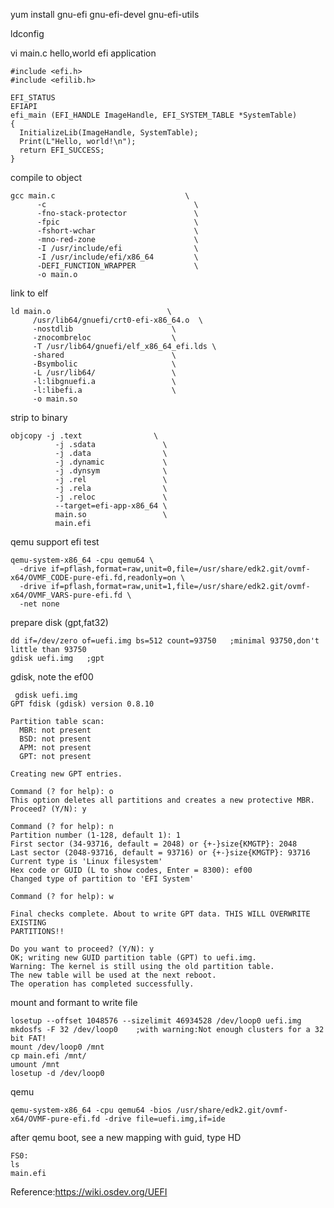 
yum install gnu-efi gnu-efi-devel gnu-efi-utils

ldconfig


vi main.c  hello,world efi application

    #include <efi.h>
    #include <efilib.h>
     
    EFI_STATUS
    EFIAPI
    efi_main (EFI_HANDLE ImageHandle, EFI_SYSTEM_TABLE *SystemTable)
    {
      InitializeLib(ImageHandle, SystemTable);
      Print(L"Hello, world!\n");
      return EFI_SUCCESS;
    }
compile to object

    gcc main.c                             \
          -c                                 \
          -fno-stack-protector               \
          -fpic                              \
          -fshort-wchar                      \
          -mno-red-zone                      \
          -I /usr/include/efi                \
          -I /usr/include/efi/x86_64         \
          -DEFI_FUNCTION_WRAPPER             \
          -o main.o
link to elf

    ld main.o                          \
         /usr/lib64/gnuefi/crt0-efi-x86_64.o  \
         -nostdlib                      \
         -znocombreloc                  \
         -T /usr/lib64/gnuefi/elf_x86_64_efi.lds \
         -shared                        \
         -Bsymbolic                     \
         -L /usr/lib64/                 \
         -l:libgnuefi.a                 \
         -l:libefi.a                    \
         -o main.so
strip to binary

    objcopy -j .text                \
              -j .sdata               \
              -j .data                \
              -j .dynamic             \
              -j .dynsym              \
              -j .rel                 \
              -j .rela                \
              -j .reloc               \
              --target=efi-app-x86_64 \
              main.so                 \
              main.efi
qemu support efi test

    qemu-system-x86_64 -cpu qemu64 \
      -drive if=pflash,format=raw,unit=0,file=/usr/share/edk2.git/ovmf-x64/OVMF_CODE-pure-efi.fd,readonly=on \
      -drive if=pflash,format=raw,unit=1,file=/usr/share/edk2.git/ovmf-x64/OVMF_VARS-pure-efi.fd \
      -net none
prepare disk (gpt,fat32)

    dd if=/dev/zero of=uefi.img bs=512 count=93750   ;minimal 93750,don't little than 93750
    gdisk uefi.img   ;gpt
gdisk, note the ef00

     gdisk uefi.img
    GPT fdisk (gdisk) version 0.8.10
     
    Partition table scan:
      MBR: not present
      BSD: not present
      APM: not present
      GPT: not present
     
    Creating new GPT entries.
     
    Command (? for help): o
    This option deletes all partitions and creates a new protective MBR.
    Proceed? (Y/N): y
     
    Command (? for help): n
    Partition number (1-128, default 1): 1
    First sector (34-93716, default = 2048) or {+-}size{KMGTP}: 2048
    Last sector (2048-93716, default = 93716) or {+-}size{KMGTP}: 93716
    Current type is 'Linux filesystem'
    Hex code or GUID (L to show codes, Enter = 8300): ef00
    Changed type of partition to 'EFI System'
     
    Command (? for help): w
     
    Final checks complete. About to write GPT data. THIS WILL OVERWRITE EXISTING
    PARTITIONS!!
     
    Do you want to proceed? (Y/N): y
    OK; writing new GUID partition table (GPT) to uefi.img.
    Warning: The kernel is still using the old partition table.
    The new table will be used at the next reboot.
    The operation has completed successfully.
mount and formant to write file

    losetup --offset 1048576 --sizelimit 46934528 /dev/loop0 uefi.img
    mkdosfs -F 32 /dev/loop0    ;with warning:Not enough clusters for a 32 bit FAT!
    mount /dev/loop0 /mnt
    cp main.efi /mnt/
    umount /mnt
    losetup -d /dev/loop0
qemu

    qemu-system-x86_64 -cpu qemu64 -bios /usr/share/edk2.git/ovmf-x64/OVMF-pure-efi.fd -drive file=uefi.img,if=ide
after qemu boot, see a new mapping with guid, type HD

    FS0:
    ls
    main.efi
 Reference:https://wiki.osdev.org/UEFI